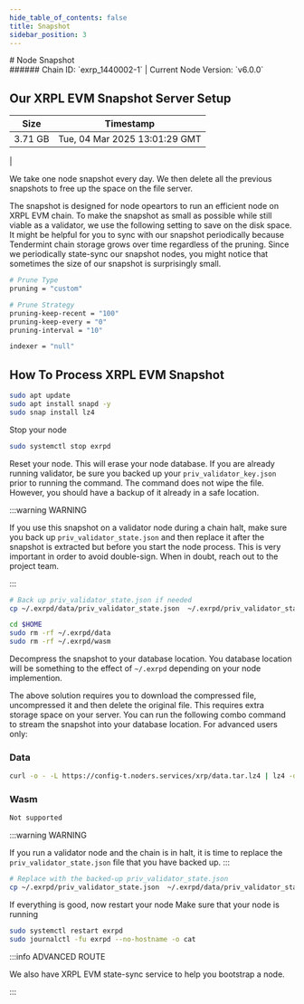 ```yaml
---
hide_table_of_contents: false
title: Snapshot
sidebar_position: 3
---
```


<div class="h1-with-icon icon-xrp">
# Node Snapshot
</div>
###### Chain ID: `exrp_1440002-1` | Current Node Version: `v6.0.0`

## Our XRPL EVM Snapshot Server Setup

| Size   | Timestamp    |
|--------|--------------|
| 3.71 GB | Tue, 04 Mar 2025 13:01:29 GMT  |


We take one node snapshot every day. We then delete all the previous snapshots to free up the space on the file server.

The snapshot is designed for node opeartors to run an efficient node on XRPL EVM chain. To make the snapshot as small as possible while still viable as a validator, we use the following setting to save on the disk space. It might be helpful for you to sync with our snapshot periodically because Tendermint chain storage grows over time regardless of the pruning. Since we periodically state-sync our snapshot nodes, you might notice that sometimes the size of our snapshot is surprisingly small.

```bash title="app.toml"
# Prune Type
pruning = "custom"

# Prune Strategy
pruning-keep-recent = "100"
pruning-keep-every = "0"
pruning-interval = "10"
```

```bash title="config.toml"
indexer = "null"
```

## How To Process XRPL EVM Snapshot
```bash
sudo apt update
sudo apt install snapd -y
sudo snap install lz4
```

Stop your node
```bash
sudo systemctl stop exrpd
```
Reset your node. This will erase your node database. If you are already running validator, be sure you backed up your `priv_validator_key.json` prior to running the command. The command does not wipe the file. However, you should have a backup of it already in a safe location.

:::warning WARNING

If you use this snapshot on a validator node during a chain halt, make sure you back up `priv_validator_state.json` and then replace it after the snapshot is extracted but before you start the node process. This is very important in order to avoid double-sign. When in doubt, reach out to the project team.

:::

```bash
# Back up priv_validator_state.json if needed
cp ~/.exrpd/data/priv_validator_state.json  ~/.exrpd/priv_validator_state.json

cd $HOME
sudo rm -rf ~/.exrpd/data
sudo rm -rf ~/.exrpd/wasm
```

Decompress the snapshot to your database location. You database location will be something to the effect of `~/.exrpd` depending on your node implemention.

The above solution requires you to download the compressed file, uncompressed it and then delete the original file. This requires extra storage space on your server. You can run the following combo command to stream the snapshot into your database location. For advanced users only:
### Data
```bash
curl -o - -L https://config-t.noders.services/xrp/data.tar.lz4 | lz4 -d | tar -x -C ~/.exrpd
```
### Wasm
```bash
Not supported
```

:::warning WARNING

If you run a validator node and the chain is in halt, it is time to replace the `priv_validator_state.json` file that you have backed up.
:::

```bash
# Replace with the backed-up priv_validator_state.json
cp ~/.exrpd/priv_validator_state.json  ~/.exrpd/data/priv_validator_state.json
```

If everything is good, now restart your node
Make sure that your node is running

```bash
sudo systemctl restart exrpd
sudo journalctl -fu exrpd --no-hostname -o cat
```

:::info ADVANCED ROUTE

We also have XRPL EVM state-sync service to help you bootstrap a node.

:::